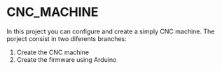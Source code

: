 # CNC_MACHINE
In this project you can configure and create a simply CNC machine. 
The porject consist in two diferents branches:
  1) Create the CNC machine
  2) Create the firmware using Arduino

